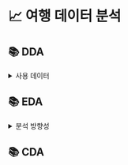 # 📈 여행 데이터 분석

## 📚 DDA
<details> 
  <summary>사용 데이터</summary>

- [Keyword_search_by_date](./csv/Keyword_search_by_date.csv)
: 월별 관광 테마 검색량

|*|Variable|Definition|Key|분석가 의견|
|--|--|--|--|--|
|1|destination_type|관광 테마명|숙박, 음식기타관광, 쇼핑, 문화관광, 역사관광, 자연관광, 체험관광, 레저스포츠||
|2|destination_search|검색량||수치형|
|3|region|지역명|강원, 경기, 경남, 경북, 광주, 대구, 대전, 부산, 서울, 세종, 울산, 인천, 전남, 전북, 제주, 충남, 충북||
|4|std_year|년도|2020, 2021, 2022, 2023||
|5|std_month|월|1,  2,  3,  4,  5,  6,  7,  8,  9, 10, 11, 12||
|6|std_year_month|년도+월|||


- [Number_of_visitors_date](./csv/Number_of_visitors_date.csv)
: 업종 카테고리별 월 소비량

|*|Variable|Definition|Key|분석가 의견|
|--|--|--|--|--|
|1|industry_major_cate|카테고리명|전체, 운송업, 여행업, 숙박업, 식음료업, 여가서비스업, 쇼핑업||
|2|std_year_month|년도+월|||
|3|std_year|년도|2020, 2021, 2022, 2023||
|4|std_month|월|1,  2,  3,  4,  5,  6,  7,  8,  9, 10, 11, 12||
|5|consumption_amount|소비량||수치형|
|6|region|지역명|강원, 경기, 경남, 경북, 광주, 대구, 대전, 부산, 서울, 세종, 울산, 인천, 전남, 전북, 제주, 충남, 충북||


- [Trend_search_date](./csv/Trend_search_date.csv)
: 월별 여행 트렌드 검색량 

|*|Variable|Definition|Key|분석가 의견|
|--|--|--|--|--|
|1|region|지역명|강원, 경기, 경남, 경북, 광주, 대구, 대전, 부산, 서울, 세종, 울산, 인천, 전남, 전북, 제주, 충남, 충북||
|2|std_year_month|년도+월|||
|3|std_year|년도|2020, 2021, 2022, 2023||
|4|std_month|월|1,  2,  3,  4,  5,  6,  7,  8,  9, 10, 11, 12||
|5|tour_trend|트렌드명|레포츠, 휴식/힐링, 기타, 미식, 체험||
|6|num_mention|검색량||수치형|
</details>

## 📚 EDA
<details> 
  <summary>분석 방향성</summary>

- 가설: 지역별 키워드 검색량과 관광지 방문객수 간에 상관 관계가 있을 것이다.
- 설명: 지역별로 특정 키워드의 검색량이 높을수록 해당 지역을 방문하는 관광객 수가 증가할 것으로 예상됨.
- 따라서 특정 키워드의 검색량이 관광지 방문객 수와 어떤 관련이 있는지 분석하여 상관 관계를 파악합니다.

- 키워드 검색과 방문자 수 상관관계 분석
- 문제 정의: 특정 키워드 검색량과 방문자 수 간의 상관성을 파악하고 분석합니다.
- 배경: 어떤 키워드 검색이 방문자 수에 영향을 미치는지 이해하여 마케팅 전략에 반영할 수 있습니다.

- 제안 1 : 계절별 카테고리 검색량/소비량 평균 비교
- 문제 정의 : 카테고리의 계절별 검색 추이를 시각화하여 계절적 패턴을 확인
- 배경 : 특정 키워드의 검색량이 계절에 따라 변화할 수 있다.
- 예를 들어 여름에는 레저스포츠 관련 키워드의 검색량이 증가할 것으로 예상된다.
- 이를 통해 계절별 카테고리 검색 추이와 계절적 패턴을 이해할 수 있다.

- 제안 2 : 지역별 여행 트렌드 선호도 분석
- 지역별 카테고리 방문자 선호도 비교: 트렌드 검색량 데이터 이용
- 해당 트렌드(카테고리)에 대한 검색량을 비교하여 선호도를 분석할 수 있습니다.



</details>


## 📚 CDA






